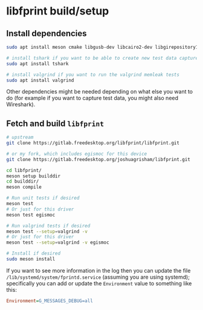 # libfprint build/setup

## Install dependencies

```sh
sudo apt install meson cmake libgusb-dev libcairo2-dev libgirepository1.0-dev libnss3-dev libgudev-1.0-dev gtk-doc-tools

# install tshark if you want to be able to create new test data captures
sudo apt install tshark

# install valgrind if you want to run the valgrind memleak tests
sudo apt install valgrind
```

Other dependencies might be needed depending on what else you want to do (for example if you want to capture test data, you might also need Wireshark). 

## Fetch and build `libfprint`

```sh
# upstream
git clone https://gitlab.freedesktop.org/libfprint/libfprint.git

# or my fork, which includes egismoc for this device
git clone https://gitlab.freedesktop.org/joshuagrisham/libfprint.git

cd libfprint/
meson setup builddir
cd builddir/
meson compile

# Run unit tests if desired
meson test
# Or just for this driver
meson test egismoc

# Run valgrind tests if desired
meson test --setup=valgrind -v
# Or just for this driver
meson test --setup=valgrind -v egismoc

# Install if desired
sudo meson install
```

If you want to see more information in the log then you can update the file `/lib/systemd/system/fprintd.service` (assuming you are using systemd); specifically you can add or update the `Environment` value to something like this:

```ini
Environment=G_MESSAGES_DEBUG=all
```
